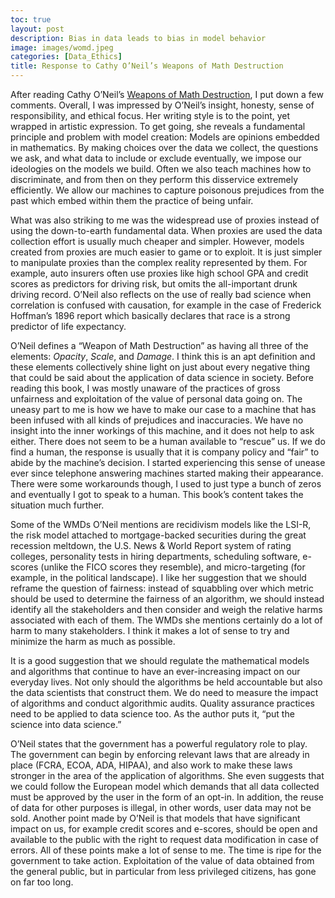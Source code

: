 ```yaml
---
toc: true
layout: post
description: Bias in data leads to bias in model behavior
image: images/womd.jpeg
categories: [Data_Ethics]
title: Response to Cathy O’Neil’s Weapons of Math Destruction
---
```


After reading Cathy O’Neil’s [Weapons of Math Destruction](https://www.amazon.com/Weapons-Math-Destruction-Increases-Inequality/dp/0553418815), I put down a few comments. Overall, I was impressed by O’Neil’s insight, honesty, sense of responsibility, and ethical focus. Her writing style is to the point, yet wrapped in artistic expression. To get going, she reveals a fundamental principle and problem with model creation: Models are opinions embedded in mathematics. By making choices over the data we collect, the questions we ask, and what data to include or exclude eventually, we impose our ideologies on the models we build. Often we also teach machines how to discriminate, and from then on they perform this disservice extremely efficiently. We allow our machines to capture poisonous prejudices from the past which embed within them the practice of being unfair. 

What was also striking to me was the widespread use of proxies instead of using the down-to-earth fundamental data. When proxies are used the data collection effort is usually much cheaper and simpler. However, models created from proxies are much easier to game or to exploit. It is just simpler to manipulate proxies than the complex reality represented by them. For example, auto insurers often use proxies like high school GPA and credit scores as predictors for driving risk, but omits the all-important drunk driving record. O’Neil also reflects on the use of really bad science when correlation is confused with causation, for example in the case of Frederick Hoffman’s 1896 report which basically declares that race is a strong predictor of life expectancy. 

O’Neil defines a “Weapon of Math Destruction” as having all three of the elements: *Opacity*, *Scale*, and *Damage*. I think this is an apt definition and these elements collectively shine light on just about every negative thing that could be said about the application of data science in society. Before reading this book, I was mostly unaware of the practices of gross unfairness and exploitation of the value of personal data going on. The uneasy part to me is how we have to make our case to a machine that has been infused with all kinds of prejudices and inaccuracies. We have no insight into the inner workings of this machine, and it does not help to ask either. There does not seem to be a human available to “rescue” us. If we do find a human, the response is usually that it is company policy and “fair” to abide by the machine’s decision. I started experiencing this sense of unease ever since telephone answering machines started making their appearance. There were some workarounds though, I used to just type a bunch of zeros and eventually I got to speak to a human. This book’s content takes the situation much further. 

Some of the WMDs O’Neil mentions are recidivism models like the LSI-R, the risk model attached to mortgage-backed securities during the great recession meltdown, the U.S. News & World Report system of rating colleges, personality tests in hiring departments, scheduling software, e-scores (unlike the FICO scores they resemble), and micro-targeting (for example, in the political landscape). I like her suggestion that we should reframe the question of fairness: instead of squabbling over which metric should be used to determine the fairness of an algorithm, we should instead identify all the stakeholders and then consider and weigh the relative harms associated with each of them. The WMDs she mentions certainly do a lot of harm to many stakeholders. I think it makes a lot of sense to try and minimize the harm as much as possible. 

It is a good suggestion that we should regulate the mathematical models and algorithms that continue to have an ever-increasing impact on our everyday lives. Not only should the algorithms be held accountable but also the data scientists that construct them. We do need to measure the impact of algorithms and conduct algorithmic audits.  Quality assurance practices need to be applied to data science too. As the author puts it, “put the science into data science.”

O’Neil states that the government has a powerful regulatory role to play. The government can begin by enforcing relevant laws that are already in place (FCRA, ECOA, ADA, HIPAA), and also work to make these laws stronger in the area of the application of algorithms. She even suggests that we could follow the European model which demands that all data collected must be approved by the user in the form of an opt-in. In addition, the reuse of data for other purposes is illegal, in other words, user data may not be sold. Another point made by O’Neil is that models that have significant impact on us, for example credit scores and e-scores, should be open and available to the public with the right to request data modification in case of errors. All of these points make a lot of sense to me. The time is ripe for the government to take action. Exploitation of the value of data obtained from the general public, but in particular from less privileged citizens, has gone on far too long. 
